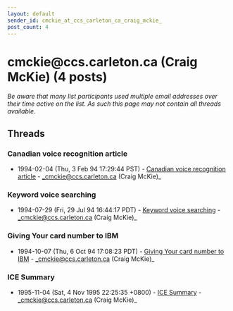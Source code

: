 ```yaml
---
layout: default
sender_id: cmckie_at_ccs_carleton_ca_craig_mckie_
post_count: 4
---
```


# cmckie<span>@</span>ccs.carleton.ca (Craig McKie) (4 posts)

_Be aware that many list participants used multiple email addresses over their time active on the list. As such this page may not contain all threads available._

## Threads

### Canadian voice recognition article
+ 1994-02-04 (Thu, 3 Feb 94 17:29:44 PST) - [Canadian voice recognition article](/archive/1994/02/39fbb94eeeb19b7bae8820c819c26dbc17c765799c6e038ea0bd7137792fd625) - _cmckie@ccs.carleton.ca (Craig McKie)_

### Keyword voice searching
+ 1994-07-29 (Fri, 29 Jul 94 16:44:17 PDT) - [Keyword voice searching](/archive/1994/07/6d430b58ae081b4d37156779cdbe6344766fd8d596405ffa3a6cf25b417c8ef5) - _cmckie@ccs.carleton.ca (Craig McKie)_

### Giving Your card number to IBM
+ 1994-10-07 (Thu, 6 Oct 94 17:08:23 PDT) - [Giving Your card number to IBM](/archive/1994/10/ec08462697a2e38c9b70592787c22e632b48980ce53b5ab128c7dccd680a2751) - _cmckie@ccs.carleton.ca (Craig McKie)_

### ICE Summary
+ 1995-11-04 (Sat, 4 Nov 1995 22:25:35 +0800) - [ICE Summary](/archive/1995/11/9fc6a6b7629ee64defeb9baa6024426aaf3b4b1c858d18614626ccfe98e68140) - _cmckie@ccs.carleton.ca (Craig McKie)_

